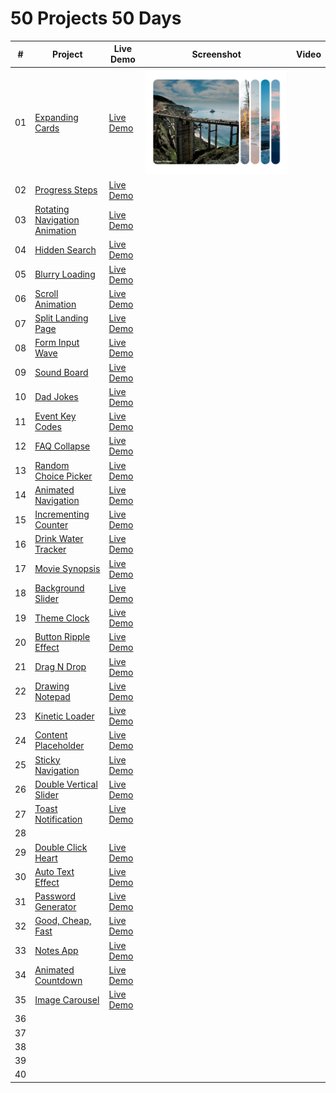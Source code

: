﻿# 50 Projects 50 Days

|  #  | Project                                                                                                                              | Live Demo                                                                                                                                                        | Screenshot                                                              | Video |
| :-: | ------------------------------------------------------------------------------------------------------------------------------------ | ---------------------------------------------------------------------------------------------------------------------------------------------------------------- | ----------------------------------------------------------------------- | ----- |
| 01  | [Expanding Cards](https://github.com/mtran36/50projects50days-2024/tree/main/day_one_to_nine/day_1_expandingCards)                   | [Live Demo](https://htmlpreview.github.io/?https://github.com/mtran36/50projects50days-2024/blob/main/day_one_to_nine/day_1_expandingCards/index.html)           | ![Day 1 - Expanding Cards](project_screenshots/day1_expandingCards.PNG) |       |
| 02  | [Progress Steps](https://github.com/mtran36/50projects50days-2024/tree/main/day_one_to_nine/day_2_progressSteps)                     | [Live Demo](https://htmlpreview.github.io/?https://github.com/mtran36/50projects50days-2024/blob/main/day_one_to_nine/day_2_progressSteps/index.html)            |                                                                         |       |
| 03  | [Rotating Navigation Animation](https://github.com/mtran36/50projects50days-2024/tree/main/day_one_to_nine/day_3_rotateNavAnimation) | [Live Demo](https://htmlpreview.github.io/?https://github.com/mtran36/50projects50days-2024/blob/main/day_one_to_nine/day_3_rotateNavAnimation/index.html)       |                                                                         |       |
| 04  | [Hidden Search](https://github.com/mtran36/50projects50days-2024/tree/main/day_one_to_nine/day_4_hiddenSearch)                       | [Live Demo](https://htmlpreview.github.io/?https://github.com/mtran36/50projects50days-2024/blob/main/day_one_to_nine/day_4_hiddenSearch/index.html)             |                                                                         |       |
| 05  | [Blurry Loading](https://github.com/mtran36/50projects50days-2024/tree/main/day_one_to_nine/day_5_blurryLoading)                     | [Live Demo](https://htmlpreview.github.io/?https://github.com/mtran36/50projects50days-2024/blob/main/day_one_to_nine/day_5_blurryLoading/index.html)            |                                                                         |       |
| 06  | [Scroll Animation](https://github.com/mtran36/50projects50days-2024/tree/main/day_one_to_nine/day_6_scrollAnimation)                 | [Live Demo](https://htmlpreview.github.io/?https://github.com/mtran36/50projects50days-2024/blob/main/day_one_to_nine/day_6_scrollAnimation/index.html)          |                                                                         |       |
| 07  | [Split Landing Page](https://github.com/mtran36/50projects50days-2024/tree/main/day_one_to_nine/day_7_splitLandingPage)              | [Live Demo](https://htmlpreview.github.io/?https://github.com/mtran36/50projects50days-2024/blob/main/day_one_to_nine/day_7_splitLandingPage/index.html)         |                                                                         |       |
| 08  | [Form Input Wave](https://github.com/mtran36/50projects50days-2024/tree/main/day_one_to_nine/day_8_formInputWave)                    | [Live Demo](https://htmlpreview.github.io/?https://github.com/mtran36/50projects50days-2024/blob/main/day_one_to_nine/day_8_formInputWave/index.html)            |                                                                         |       |
| 09  | [Sound Board](https://github.com/mtran36/50projects50days-2024/tree/main/day_one_to_nine/day_9_soundBoard)                           | [Live Demo](https://htmlpreview.github.io/?https://github.com/mtran36/50projects50days-2024/blob/main/day_one_to_nine/day_9_soundBoard/index.html)               |                                                                         |       |
| 10  | [Dad Jokes](https://github.com/mtran36/50projects50days-2024/tree/main/day_ten_to_nineteen/day_10_dadJokes)                          | [Live Demo](https://htmlpreview.github.io/?https://github.com/mtran36/50projects50days-2024/blob/main/day_ten_to_nineteen/day_10_dadJokes/index.html)            |                                                                         |       |
| 11  | [Event Key Codes](https://github.com/mtran36/50projects50days-2024/tree/main/day_ten_to_nineteen/day_11_eventKeyCodes)               | [Live Demo](https://htmlpreview.github.io/?https://github.com/mtran36/50projects50days-2024/blob/main/day_ten_to_nineteen/day_11_eventKeyCodes/index.html)       |                                                                         |       |
| 12  | [FAQ Collapse](https://github.com/mtran36/50projects50days-2024/tree/main/day_ten_to_nineteen/day_12_faqCollapse)                    | [Live Demo](https://htmlpreview.github.io/?https://github.com/mtran36/50projects50days-2024/blob/main/day_ten_to_nineteen/day_12_faqCollapse/index.html)         |                                                                         |       |
| 13  | [Random Choice Picker](https://github.com/mtran36/50projects50days-2024/tree/main/day_ten_to_nineteen/day_13_randomChoice)           | [Live Demo](https://htmlpreview.github.io/?https://github.com/mtran36/50projects50days-2024/blob/main/day_ten_to_nineteen/day_13_randomChoice/index.html)        |                                                                         |       |
| 14  | [Animated Navigation](https://github.com/mtran36/50projects50days-2024/tree/main/day_ten_to_nineteen/day_14_animatedNavigation)      | [Live Demo](https://htmlpreview.github.io/?https://github.com/mtran36/50projects50days-2024/blob/main/day_ten_to_nineteen/day_14_animatedNavigation/index.html)  |                                                                         |       |
| 15  | [Incrementing Counter](https://github.com/mtran36/50projects50days-2024/tree/main/day_ten_to_nineteen/day_15_incrementingCounter)    | [Live Demo](https://htmlpreview.github.io/?https://github.com/mtran36/50projects50days-2024/blob/main/day_ten_to_nineteen/day_15_incrementingCounter/index.html) |                                                                         |       |
| 16  | [Drink Water Tracker](https://github.com/mtran36/50projects50days-2024/tree/main/day_ten_to_nineteen/day_16_drinkWaterTracker)       | [Live Demo](https://htmlpreview.github.io/?https://github.com/mtran36/50projects50days-2024/blob/main/day_ten_to_nineteen/day_16_drinkWaterTracker/index.html)   |                                                                         |       |
| 17  | [Movie Synopsis](https://github.com/mtran36/50projects50days-2024/tree/main/day_ten_to_nineteen/day_17_movieSynopsis)                | [Live Demo](https://htmlpreview.github.io/?https://github.com/mtran36/50projects50days-2024/blob/main/day_ten_to_nineteen/day_17_movieSynopsis/index.html)       |                                                                         |       |
| 18  | [Background Slider](https://github.com/mtran36/50projects50days-2024/tree/main/day_ten_to_nineteen/day_18_backgroundSlider)          | [Live Demo](https://htmlpreview.github.io/?https://github.com/mtran36/50projects50days-2024/blob/main/day_ten_to_nineteen/day_18_backgroundSlider/index.html)    |                                                                         |       |
| 19  | [Theme Clock](https://github.com/mtran36/50projects50days-2024/tree/main/day_ten_to_nineteen/day_19_themeClock)                      | [Live Demo](https://htmlpreview.github.io/?https://github.com/mtran36/50projects50days-2024/blob/main/day_ten_to_nineteen/day_19_themeClock/index.html)          |                                                                         |       |
| 20  | [Button Ripple Effect](https://github.com/mtran36/50projects50days-2024/tree/main/day_20_buttonRippleEffect)                         | [Live Demo](https://htmlpreview.github.io/?https://github.com/mtran36/50projects50days-2024/blob/main/day_20_buttonRippleEffect/index.html)                      |                                                                         |       |
| 21  | [Drag N Drop](https://github.com/mtran36/50projects50days-2024/tree/main/day_21_dragNDrop)                                           | [Live Demo](https://htmlpreview.github.io/?https://github.com/mtran36/50projects50days-2024/blob/main/day_21_dragNDrop/index.html)                               |                                                                         |       |
| 22  | [Drawing Notepad](https://github.com/mtran36/50projects50days-2024/tree/main/day_22_drawingNotepad)                                  | [Live Demo](https://htmlpreview.github.io/?https://github.com/mtran36/50projects50days-2024/blob/main/day_22_drawingNotepad/index.html)                          |                                                                         |       |
| 23  | [Kinetic Loader](https://github.com/mtran36/50projects50days-2024/tree/main/day_23_kineticLoader)                                    | [Live Demo](https://htmlpreview.github.io/?https://github.com/mtran36/50projects50days-2024/blob/main/day_23_kineticLoader/index.html)                           |                                                                         |       |
| 24  | [Content Placeholder](https://github.com/mtran36/50projects50days-2024/tree/main/day_24_contentPlaceholder)                          | [Live Demo](https://htmlpreview.github.io/?https://github.com/mtran36/50projects50days-2024/blob/main/day_24_contentPlaceholder/index.html)                      |                                                                         |       |
| 25  | [Sticky Navigation](https://github.com/mtran36/50projects50days-2024/tree/main/day_25_stickyNavigation)                              | [Live Demo](https://htmlpreview.github.io/?https://github.com/mtran36/50projects50days-2024/blob/main/day_25_stickyNavigation/index.html)                        |                                                                         |       |
| 26  | [Double Vertical Slider](https://github.com/mtran36/50projects50days-2024/tree/main/day_26_doubleVerticalSlider)                     | [Live Demo](https://htmlpreview.github.io/?https://github.com/mtran36/50projects50days-2024/blob/main/day_26_doubleVerticalSlider/index.html)                    |                                                                         |       |
| 27  | [Toast Notification](https://github.com/mtran36/50projects50days-2024/tree/main/day_27_toastNotification)                            | [Live Demo](https://htmlpreview.github.io/?https://github.com/mtran36/50projects50days-2024/blob/main/day_27_toastNotification/index.html)                       |                                                                         |       |
| 28  |                                                                                                                                      |                                                                                                                                                                  |                                                                         |       |
| 29  | [Double Click Heart](https://github.com/mtran36/50projects50days-2024/tree/main/day_29_doubleClickHeart)                             | [Live Demo](https://htmlpreview.github.io/?https://github.com/mtran36/50projects50days-2024/blob/main/day_29_doubleClickHeart/index.html)                        |                                                                         |       |
| 30  | [Auto Text Effect](https://github.com/mtran36/50projects50days-2024/tree/main/day_30_autoTextEffect)                                 | [Live Demo](https://htmlpreview.github.io/?https://github.com/mtran36/50projects50days-2024/blob/main/day_30_autoTextEffect/index.html)                          |                                                                         |       |
| 31  | [Password Generator](https://github.com/mtran36/50projects50days-2024/tree/main/day_31_passwordGenerator)                            | [Live Demo](https://htmlpreview.github.io/?https://github.com/mtran36/50projects50days-2024/blob/main/day_31_passwordGenerator/index.html)                       |                                                                         |       |
| 32  | [Good, Cheap, Fast](https://github.com/mtran36/50projects50days-2024/tree/main/day_32_goodCheapFast)                                 | [Live Demo](https://htmlpreview.github.io/?https://github.com/mtran36/50projects50days-2024/blob/main/day_32_goodCheapFast/index.html)                           |                                                                         |       |
| 33  | [Notes App](https://github.com/mtran36/50projects50days-2024/tree/main/day_33_notesApp)                                              | [Live Demo](https://htmlpreview.github.io/?https://github.com/mtran36/50projects50days-2024/blob/main/day_33_notesApp/index.html)                                |                                                                         |       |
| 34  | [Animated Countdown](https://github.com/mtran36/50projects50days-2024/tree/main/day_34_animatedCountdown)                            | [Live Demo](https://htmlpreview.github.io/?https://github.com/mtran36/50projects50days-2024/blob/main/day_34_animatedCountdown/index.html)                       |                                                                         |       |
| 35  | [Image Carousel](https://github.com/mtran36/50projects50days-2024/tree/main/day_35_imageCarousel)                                    | [Live Demo](https://htmlpreview.github.io/?https://github.com/mtran36/50projects50days-2024/blob/main/day_35_imageCarousel/index.html)                           |                                                                         |       |
| 36  |                                                                                                                                      |                                                                                                                                                                  |                                                                         |       |
| 37  |                                                                                                                                      |                                                                                                                                                                  |                                                                         |       |
| 38  |                                                                                                                                      |                                                                                                                                                                  |                                                                         |       |
| 39  |                                                                                                                                      |                                                                                                                                                                  |                                                                         |       |
| 40  |                                                                                                                                      |                                                                                                                                                                  |                                                                         |       |
